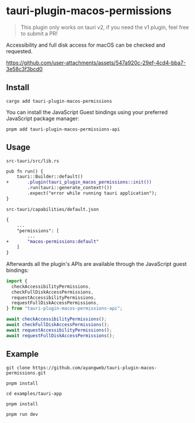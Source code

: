 # tauri-plugin-macos-permissions

> This plugin only works on tauri v2, if you need the v1 plugin, feel free to submit a PR!

Accessibility and full disk access for macOS can be checked and requested.

https://github.com/user-attachments/assets/547a920c-29ef-4cd4-bba7-3e58c3f3bcd0

## Install

```shell
cargo add tauri-plugin-macos-permissions
```

You can install the JavaScript Guest bindings using your preferred JavaScript package manager:

```shell
pnpm add tauri-plugin-macos-permissions-api
```

## Usage

`src-tauri/src/lib.rs`

```diff
pub fn run() {
    tauri::Builder::default()
+       .plugin(tauri_plugin_macos_permissions::init())
        .run(tauri::generate_context!())
        .expect("error while running tauri application");
}
```

`src-tauri/capabilities/default.json`

```diff
{
    ...
    "permissions": [
        ...
+       "macos-permissions:default"
    ]
}
```

Afterwards all the plugin's APIs are available through the JavaScript guest bindings:

```ts
import {
  checkAccessibilityPermissions,
  checkFullDiskAccessPermissions,
  requestAccessibilityPermissions,
  requestFullDiskAccessPermissions,
} from "tauri-plugin-macos-permissions-api";

await checkAccessibilityPermissions();
await checkFullDiskAccessPermissions();
await requestAccessibilityPermissions();
await requestFullDiskAccessPermissions();
```

## Example

```shell
git clone https://github.com/ayangweb/tauri-plugin-macos-permissions.git
```

```shell
pnpm install

cd examples/tauri-app

pnpm install

pnpm run dev
```
